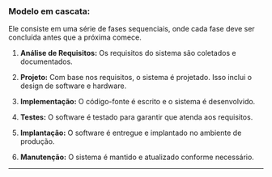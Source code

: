 ### Modelo em cascata:

Ele consiste em uma série de fases sequenciais, onde cada fase deve ser concluída antes que a próxima comece. 

1. **Análise de Requisitos:** Os requisitos do sistema são coletados e documentados.

2. **Projeto:** Com base nos requisitos, o sistema é projetado. Isso inclui o design de software e hardware.

3. **Implementação:** O código-fonte é escrito e o sistema é desenvolvido.

4. **Testes:** O software é testado para garantir que atenda aos requisitos.

5. **Implantação:** O software é entregue e implantado no ambiente de produção.

6. **Manutenção:** O sistema é mantido e atualizado conforme necessário.

---
